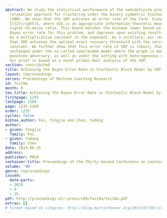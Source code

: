 ```yaml
---
abstract: We study the statistical performance of the semidefinite programming (SDP)
  relaxation approach for clustering under the binary symmetric Stochastic Block Model
  (SBM). We show that the SDP achieves an error rate of the form  $\exp\left[-(1-o(1))\frac{n
  I}{2}\right]$, where $I$ is an appropriate information-theoretic measure of the
  signal-to-noise ratio. This bound matches the minimax lower bound on the optimal
  Bayes error rate for this problem, and improves upon existing results that are sub-optimal
  by a multiplicative constant in the exponent. As a corollary, our result implies
  that SDP achieves the optimal exact recovery threshold with the correct leading
  constant. We further show that this error rate of SDP is robust; that is, it remains
  unchanged under the so-called semirandom model where the graph is modified by a
  monotone adversary, as well as under the setting with heterogeneous edge probabilities.
  Our proof is based on a novel primal-dual analysis of the SDP.
section: contributed
title: Achieving the Bayes Error Rate in Stochastic Block Model by SDP, Robustly
layout: inproceedings
series: Proceedings of Machine Learning Research
id: fei19a
month: 0
tex_title: Achieving the Bayes Error Rate in Stochastic Block Model by SDP, Robustly
firstpage: 1235
lastpage: 1269
page: 1235-1269
order: 1235
cycles: false
bibtex_author: Fei, Yingjie and Chen, Yudong
author:
- given: Yingjie
  family: Fei
- given: Yudong
  family: Chen
date: 2019-06-25
address: 
publisher: PMLR
container-title: Proceedings of the Thirty-Second Conference on Learning Theory
volume: '99'
genre: inproceedings
issued:
  date-parts:
  - 2019
  - 6
  - 25
pdf: http://proceedings.mlr.press/v99/fei19a/fei19a.pdf
extras: []
# Format based on citeproc: http://blog.martinfenner.org/2013/07/30/citeproc-yaml-for-bibliographies/
---
```

